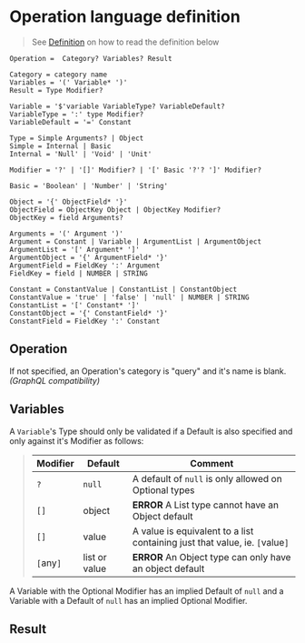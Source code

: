 # Operation language definition

> See [Definition](Definition.md) on how to read the definition below

```
Operation =  Category? Variables? Result

Category = category name
Variables = '(' Variable* ')'
Result = Type Modifier?

Variable = '$'variable VariableType? VariableDefault?
VariableType = ':' type Modifier?
VariableDefault = '=' Constant

Type = Simple Arguments? | Object
Simple = Internal | Basic
Internal = 'Null' | 'Void' | 'Unit'

Modifier = '?' | '[]' Modifier? | '[' Basic '?'? ']' Modifier?

Basic = 'Boolean' | 'Number' | 'String'

Object = '{' ObjectField* '}'
ObjectField = ObjectKey Object | ObjectKey Modifier?
ObjectKey = field Arguments?

Arguments = '(' Argument ')'
Argument = Constant | Variable | ArgumentList | ArgumentObject
ArgumentList = '[' Argument* ']'
ArgumentObject = '{' ArgumentField* '}'
ArgumentField = FieldKey ':' Argument
FieldKey = field | NUMBER | STRING

Constant = ConstantValue | ConstantList | ConstantObject
ConstantValue = 'true' | 'false' | 'null' | NUMBER | STRING
ConstantList = '[' Constant* ']'
ConstantObject = '{' ConstantField* '}'
ConstantField = FieldKey ':' Constant
```

## Operation

If not specified, an Operation's category is "query" and it's name is blank. _(GraphQL compatibility)_

## Variables

A `Variable`'s Type should only be validated if a Default is also specified and only against it's Modifier as follows:
> | Modifier | Default | Comment |
> |---|---|---|
> | `?` | `null` | A default of `null` is only allowed on Optional types |
> | `[]` | object | **ERROR** A List type cannot have an Object default |
> | `[]` | value | A value is equivalent to a list containing just that value, ie. `[`value`]` |
> | `[`any`]` | list or value | **ERROR** An Object type can only have an object default |

A Variable with the Optional Modifier has an implied Default of `null` and a Variable with a Default of `null` has an implied Optional Modifier.

## Result

